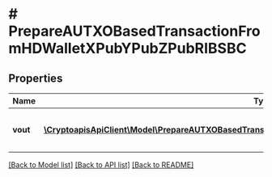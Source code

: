 # # PrepareAUTXOBasedTransactionFromHDWalletXPubYPubZPubRIBSBC

## Properties

Name | Type | Description | Notes
------------ | ------------- | ------------- | -------------
**vout** | [**\CryptoapisApiClient\Model\PrepareAUTXOBasedTransactionFromHDWalletXPubYPubZPubRIBSBCVoutInner[]**](PrepareAUTXOBasedTransactionFromHDWalletXPubYPubZPubRIBSBCVoutInner.md) | Represents the transaction outputs. |

[[Back to Model list]](../../README.md#models) [[Back to API list]](../../README.md#endpoints) [[Back to README]](../../README.md)
